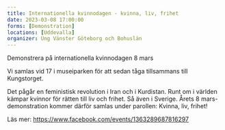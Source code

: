 ```yaml
---
title: Internationella kvinnodagen - kvinna, liv, frihet
date: 2023-03-08 17:00:00
forms: [Demonstration]
locations: [Uddevalla]
organizer: Ung Vänster Göteborg och Bohuslän
---
```

Demonstrera på internationella kvinnodagen 8 mars

Vi samlas vid 17 i museiparken för att sedan tåga tillsammans till Kungstorget.

Det pågår en feministisk revolution i Iran och i Kurdistan. Runt om i världen kämpar kvinnor för rätten till liv och frihet. Så även i Sverige. Årets 8 mars-demonstration kommer därför samlas under parollen:
Kvinna, liv, frihet!

Läs mer: https://www.facebook.com/events/1363289687816297